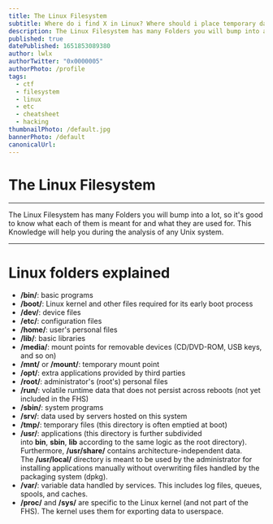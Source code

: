 ```yaml
---
title: The Linux Filesystem 
subtitle: Where do i find X in Linux? Where should i place temporary data?
description: The Linux Filesystem has many Folders you will bump into a lot, so it's good to know what each of them is meant for and what they are used for. This Knowledge will help you during the analysis of any Unix system.
published: true
datePublished: 1651853089380
author: lwlx
authorTwitter: "0x0000005"
authorPhoto: /profile
tags:
  - ctf
  - filesystem
  - linux
  - etc
  - cheatsheet
  - hacking
thumbnailPhoto: /default.jpg
bannerPhoto: /default
canonicalUrl:
---
```


# The Linux Filesystem 

---

The Linux Filesystem has many Folders you will bump into a lot, so it's good to know what each of them is meant for and what they are used for. This Knowledge will help you during the analysis of any Unix system.

---

# Linux folders explained

- **/bin/**: basic programs
- **/boot/**: Linux kernel and other files required for its early boot process
- **/dev/**: device files
- **/etc/**: configuration files
- **/home/**: user's personal files
- **/lib/**: basic libraries
- **/media/**: mount points for removable devices (CD/DVD-ROM, USB keys, and so on)
- **/mnt/** or **/mount/**: temporary mount point
- **/opt/**: extra applications provided by third parties
- **/root/**: administrator's (root's) personal files
- **/run/**: volatile runtime data that does not persist across reboots (not yet included in the FHS)
- **/sbin/**: system programs
- **/srv/**: data used by servers hosted on this system
- **/tmp/**: temporary files (this directory is often emptied at boot)
- **/usr/**: applications (this directory is further subdivided into **bin**, **sbin**, **lib** according to the same logic as the root directory). Furthermore, **/usr/share/** contains architecture-independent data. The **/usr/local/** directory is meant to be used by the administrator for installing applications manually without overwriting files handled by the packaging system (dpkg).
- **/var/**: variable data handled by services. This includes log files, queues, spools, and caches.
- **/proc/** and **/sys/** are specific to the Linux kernel (and not part of the FHS). The kernel uses them for exporting data to userspace.